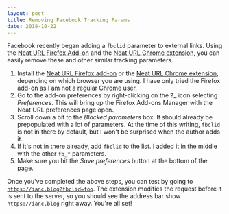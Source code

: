 ```yaml
---
layout: post
title: Removing Facebook Tracking Params
date: 2018-10-22
---
```


Facebook recently began adding a `fbclid` parameter to external links. Using the [Neat URL Firefox Add-on](https://addons.mozilla.org/firefox/addon/neat-url/) and the [Neat URL Chrome extension](https://chrome.google.com/webstore/detail/neat-url/jchobbjgibcahbheicfocecmhocglkco), you can easily remove these and other similar tracking parameters.

  1. Install the [Neat URL Firefox add-on](https://addons.mozilla.org/firefox/addon/neat-url/) or the [Neat URL Chrome extension](https://chrome.google.com/webstore/detail/neat-url/jchobbjgibcahbheicfocecmhocglkco), depending on which browser you are using. I have only tried the Firefox add-on as I am not a regular Chrome user.
  2. Go to the add-on preferences by right-clicking on the __?___ icon selecting _Preferences_. This will bring up the Firefox Add-ons Manager with the Neat URL preferences page open.
  3. Scroll down a bit to the _Blocked parameters_ box. It should already be prepopulated with a lot of parameters. At the time of this writing, `fbclid` is not in there by default, but I won't be surprised when the author adds it.
  4. If it's not in there already, add `fbclid` to the list. I added it in the middle with the other `fb_*` parameters.
  5. Make sure you hit the _Save preferences_ button at the bottom of the page.

Once you've completed the above steps, you can test by going to [`https://ianc.blog?fbclid=foo`](https://ianc.blog?fbclid=foo). The extension modifies the request before it is sent to the server, so you should see the address bar show `https://ianc.blog` right away. You're all set!
